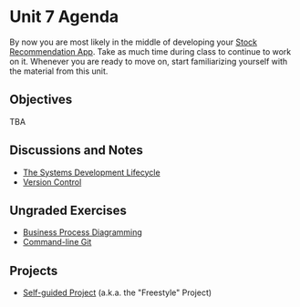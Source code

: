 # Unit 7 Agenda

By now you are most likely in the middle of developing your [Stock Recommendation App](_______). Take as much time during class to continue to work on it. Whenever you are ready to move on, start familiarizing yourself with the material from this unit.

## Objectives

TBA

## Discussions and Notes

  + [The Systems Development Lifecycle](/notes/information-systems/development-lifecycle.md)
  + [Version Control](/notes/software/version-control.md)

## Ungraded Exercises

  + [Business Process Diagramming](/exercises/process-diagramming/exercise.md)
  + [Command-line Git](/exercises/command-line-git/exercise.md)

## Projects

  + [Self-guided Project](/projects/freestyle/project.md) (a.k.a. the "Freestyle" Project)
